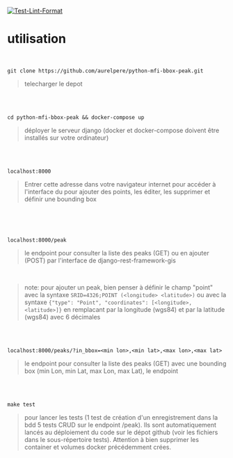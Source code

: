 [![Test-Lint-Format](https://github.com/aurelpere/python-mfi-bbox-peak/actions/workflows/main.yml/badge.svg)](https://github.com/aurelpere/python-mfi-bbox-peak/actions/workflows/main.yml)

# utilisation 
<br>

`git clone https://github.com/aurelpere/python-mfi-bbox-peak.git`
>telecharger le depot
<br>

<br>

`cd python-mfi-bbox-peak && docker-compose up`
>déployer le serveur django (docker et docker-compose doivent être installés sur votre ordinateur)
<br>

<br>

`localhost:8000`
>Entrer cette adresse dans votre navigateur internet pour accéder à l'interface du  pour ajouter des points, les éditer, les supprimer et définir une bounding box
<br>
<br>

<br>

`localhost:8000/peak`
>le endpoint  pour consulter la liste des peaks (GET) ou en ajouter (POST) par l'interface de django-rest-framework-gis
<br>

>note: pour ajouter un peak, bien penser à définir le champ "point" avec la syntaxe `SRID=4326;POINT (<longitude> <latitude>)` ou avec la syntaxe `{"type": "Point", "coordinates": [<longitude>, <latitude>]}` en remplacant <longitude> par la longitude (wgs84) et <latitude> par la latitude (wgs84) avec 6 décimales
<br>

<br>

`localhost:8000/peaks/?in_bbox=<min lon>,<min lat>,<max lon>,<max lat>`
>le endpoint  pour consulter la liste des peaks (GET) avec une bounding box (min Lon, min Lat, max Lon, max Lat), le endpoint
<br>

<br>

`make test`
>pour lancer les tests (1 test de création d'un enregistrement dans la bdd 5 tests CRUD sur le endpoint /peak). Ils sont automatiquement lancés au déploiement du code sur le dépot github (voir les fichiers dans le sous-répertoire tests). Attention à bien supprimer les container et volumes docker précédemment crées.
<br>

